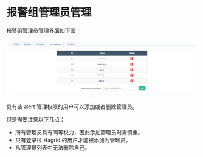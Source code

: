 # 报警组管理员管理

报警组管理员管理界面如下图

![报警组管理员管理](imgs/admin.png)

具有该 alert 管理权限的用户可以添加或者删除管理员。

但是需要注意以下几点：

- 所有管理员具有同等权力，因此添加管理员时需慎重。
- 只有登录过 Hagrid 的用户才能被添加为管理员。
- 从管理员列表中无法删除自己。
